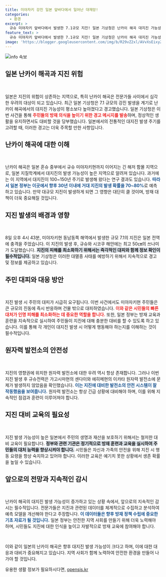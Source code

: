 ```yaml
---
title: 미야자키 강진 일본 앞바다에서 일어난 대재앙!
categories:
  - 환경
excerpt: >
  규슈 미야자키 앞바다에서 발생한 7.1규모 지진! 일본 기상청은 난카이 해곡 대지진 가능성이 커졌다며 주의 경고. 쓰나미도 최대 50㎝ 도달, 안전 대비가 시급하다!
feature_text: >
  규슈 미야자키 앞바다에서 발생한 7.1규모 지진! 일본 기상청은 난카이 해곡 대지진 가능성이 커졌다며 주의 경고. 쓰나미도 최대 50㎝ 도달, 안전 대비가 시급하다!
image: 'https://blogger.googleusercontent.com/img/b/R29vZ2xl/AVvXsEixyZcFfHzMRdzZMjFBmAUKJYCLCGyLL1o632UiGVXcaFdKo_bkvkuCioo0uUKlGfBVcT3P84aROyZIXSBEx3Aw5nCQ3pTgDom1WDC4m8eifvWiAmWEEVb4x6G_l8C0QH225ldMjyaFvpxGEBGNO37VmDTDMHGhJPq73UglMfDca1-0aw/s1600/blogspot.png'
---
```


<p><img src="https://blogger.googleusercontent.com/img/b/R29vZ2xl/AVvXsEixyZcFfHzMRdzZMjFBmAUKJYCLCGyLL1o632UiGVXcaFdKo_bkvkuCioo0uUKlGfBVcT3P84aROyZIXSBEx3Aw5nCQ3pTgDom1WDC4m8eifvWiAmWEEVb4x6G_l8C0QH225ldMjyaFvpxGEBGNO37VmDTDMHGhJPq73UglMfDca1-0aw/s1600/blogspot.png" alt="info 속보" /></p>

<h2 data-ke-size="size26">일본 난카이 해곡과 지진 위험</h2>

<p data-ke-size="size16">&nbsp;</p>

<p>일본은 지진의 위험이 상존하는 지역으로, 특히 난카이 해곡은 전문가들 사이에서 심각한 우려의 대상이 되고 있습니다. 최근 일본 기상청은 7.1 규모의 강진 발생을 계기로 난카이 해곡에서의 대지진 가능성이 평소보다 높아졌다고 경고했습니다. 일본 기상청은 이번 사건을 통해 <b><span style="color: #ee2323;">주민들의 방재 의식을 높이기 위한 경고 메시지를 발송</span></b>하며, 정상적인 생활을 유지하면서도 대비할 것을 당부했습니다. 일본에서의 전통적인 대지진 발생 주기를 고려할 때, 이러한 경고는 더욱 주목할 만한 사항입니다. </p>

<h2 data-ke-size="size26">난카이 해곡에 대한 이해</h2>

<p data-ke-size="size16">&nbsp;</p>

<p>난카이 해곡은 일본 혼슈 중부에서 규슈 미야자키현까지 이어지는 긴 해저 함몰 지역으로, 일본 지질학계에서 대지진의 발생 가능성이 높은 지역으로 알려져 있습니다. 과거에는 이 지역에서 대지진이 100~150년 주기로 발생해 왔다는 연구 결과도 있습니다. <b><span style="color: #1a5490;">따라서 일본 정부는 이곳에서 향후 30년 이내에 거대 지진의 발생 확률을 70~80%</span></b>로 예측하고 있습니다. 만약 대규모 지진이 발생하게 되면 그 영향은 대단히 클 것이며, 방재 대책이 더욱 중요해질 것입니다.</p>

<h2 data-ke-size="size26">지진 발생의 배경과 영향</h2>

<p data-ke-size="size16">&nbsp;</p>

<p>8일 오후 4시 43분, 미야자키현 동남동쪽 해역에서 발생한 규모 7.1의 지진은 일본 전역에 충격을 주었습니다. 이 지진의 발생 후, 규슈와 시코쿠 해안에는 최고 50㎝의 쓰나미가 도달했습니다. <b><span style="background-color: #21538527;">지진의 피해를 최소화하기 위해서는 즉각적인 대피와 함께 정보 확인이 필수적입니다.</span></b> 일본 기상청은 이러한 대멸종 사태를 예방하기 위해서 지속적으로 경고 및 정보를 제공하고 있습니다.</p>

<h2 data-ke-size="size26">주민 대피와 대응 방안</h2>

<p data-ke-size="size16">&nbsp;</p>

<p>지진 발생 시 주민의 대피가 시급히 요구됩니다. 이번 사건에서도 미야자키현 주민들은 큰 규모의 진동에 즉시 반응하며 건물 밖으로 대피하였습니다. <b><span style="color: #ee2323;">이와 같은 시민들의 빠른 대처가 인명 피해를 최소화하는 데 중요한 역할을 합니다.</span></b> 또한, 일본 정부는 방재 교육과 훈련을 지속적으로 실시하여 주민들이 지진에 대해 충분한 대비를 할 수 있도록 하고 있습니다. 이를 통해 각 개인이 대지진 발생 시 어떻게 행동해야 하는지를 이해하는 것이 필수적입니다.</p>

<h2 data-ke-size="size26">원자력 발전소의 안전성</h2>

<p data-ke-size="size16">&nbsp;</p>

<p>지진의 영향권에 위치한 원자력 발전소에 대한 우려 역시 항상 존재합니다. 그러나 이번 지진 발생 후 규슈전력은 가고시마현의 센다이와 에히메현의 이카타 원자력 발전소에 문제가 발생하지 않았음을 확인했습니다. <b><span style="color: #1a5490;">이는 지진에 대비한 발전소의 안전 시스템이 잘 작동했음을 보여줍니다.</span></b> 원자력 발전소는 항상 긴급 상황에 대비해야 하며, 이를 위해 지속적인 점검과 훈련이 이루어져야 합니다. </p>

<h2 data-ke-size="size26">지진 대비 교육의 필요성</h2>

<p data-ke-size="size16">&nbsp;</p>

<p>지진 발생 가능성이 높은 일본에서 주민의 생명과 재산을 보호하기 위해서는 철저한 대비 교육이 필요합니다. <b><span style="background-color: #21538527;">정부와 관련 기관은 정기적으로 방재 훈련과 교육을 실시하여 주민들의 대처 능력을 향상시켜야 합니다.</span></b> 시민들은 자신과 가족의 안전을 위해 지진 시 행동 요령을 항상 숙지하고 있어야 합니다. 이러한 교육은 예기치 못한 상황에서 생존 확률을 높일 수 있습니다.</p>

<h2 data-ke-size="size26">앞으로의 전망과 지속적인 감시</h2>

<p data-ke-size="size16">&nbsp;</p>

<p>난카이 해곡의 대지진 발생 가능성이 증가하고 있는 상황 속에서, 앞으로의 지속적인 감시는 필수적입니다. 전문가들은 지진과 관련된 데이터를 체계적으로 수집하고 분석하여 예측 모델을 개선해야 한다고 주장합니다. <b><span style="color: #1a5490;">이 데이터들은 향후 방재 정책 수립에 중요한 기초 자료가 될 것입니다.</span></b> 일본 정부는 안전한 지역 사회를 만들기 위해 더욱 노력해야 하며, 시민들도 지진에 대한 인식을 높이고 자발적으로 방재 교육에 참여해야 합니다.</p>

<p data-ke-size="size16">&nbsp;</p>

<p>이와 같이 일본의 난카이 해곡은 향후 대지진 발생 가능성이 크다고 하며, 이에 대한 대응과 대비가 중요해지고 있습니다. 지역 사회가 함께 노력하여 안전한 환경을 만들어 나가야 할 것입니다.</p>
유용한 생활 정보가 필요하시다면, <a href="https://opensis.kr" rel="dofollow">opensis.kr</a>


